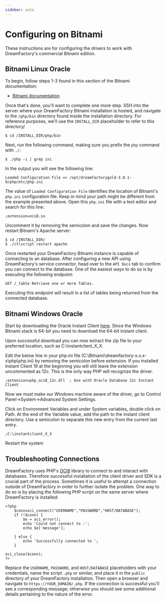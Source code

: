 ```yaml
---
sidebar: auto
---
```


# Configuring on Bitnami

These instructions are for configuring the drivers to work with DreamFactory's commercial Bitnami edition.

## Bitnami Linux Oracle

To begin, follow steps 1-3 found in this section of the Bitnami documentation:

* [Bitnami  documentation](https://docs.bitnami.com/installer/apps/dreamfactory/administration/configure-db/)

Once that's done, you'll want to complete one more step. SSH into the server where your DreamFactory Bitnami installation is hosted, and navigate to the `/php/bin` directory found inside the installation directory. For reference purposes, we'll use the `INSTALL_DIR` placeholder to refer to this directory/

	$ cd /INSTALL_DIR/php/bin

Next, run the following command, making sure you prefix the `php` command with `./`:

	$ ./php -i | grep ini

In the output you will see the following line:

	Loaded Configuration File => /opt/dreamfactorygold-3.0.1-0/php/etc/php.ini

The value of `Loaded Configuration File` identifies the location of Bitnami's `php.ini` configuration file. Keep in mind your path might be different from the example presented above. Open this `php.ini` file with a text editor and search for this line:

	;extension=oci8.so

Uncomment it by removing the semicolon and save the changes. Now restart Bitnami's Apache server:

	$ cd /INSTALL_DIR/
	$ ./ctlscript restart apache

Once restarted your DreamFactory Bitnami instance is capable of connecting to an  database. After configuring a new  API using DreamFactory's  service connector, head over to the `API Docs` tab to confirm you can connect to the  database. One of the easiest ways to do so is by executing the following endpoint:

	GET /_table Retrieve one or more Tables.

Executing this endpoint will result in a list of tables being returned from the connected database.

## Bitnami Windows Oracle

Start by downloading the Oracle Instant Client [here](https://www.oracle.com/database/technologies/instant-client/downloads.html). Since the Windows Bitnami stack is 64-bit you need to download the 64-bit instant client.

Upon successful download you can now extract the zip file to your preferred location, such as C:\instantclient_X_X.

Edit the below line in your php.ini file (C:\Bitnami\dreamfactory-x.x.x-x\php\php.ini) by removing the semicolon before extension. If you installed Instant Client 19 at the beginning you will still leave the extension uncommented as 12c. This is the only way PHP will recognize the driver.

	;extension=php_oci8_12c.dll  ; Use with Oracle Database 12c Instant Client

Now we must make our Windows machine aware of the driver, go to Control Panel->System->Advanced System Settings.

Click on Environment Variables and under System variables, double click on Path. At the end of the Variable value, add the path to the instant client directory. Use a semicolon to separate this new entry from the current last entry.

	;C:\instantclient_X_X

Restart the system

## Troubleshooting  Connections

DreamFactory uses PHP's [OCI8](https://www.php.net/manual/en/ref.oci8.php) library to connect to and interact with  databases. Therefore successful installation of the  client driver and SDK is a crucial part of the process. Sometimes it is useful to attempt a connection outside of DreamFactory in order to further isolate the problem. One way to do so is by placing the following PHP script on the same server where DreamFactory is installed:

	<?php
	    $conn=oci_connect("USERNAME","PASSWORD","HOST/DATABASE");
		if (!$conn) {
	        $e = oci_error();
	        echo 'Could not connect to :';
	        echo $e['message'];
	        
	    } else {
	        echo 'Successfully connected to ';
	    }

	oci_close($conn);
	?>

Replace the `USERNAME`, `PASSWORD`, and `HOST/DATABASE` placeholders with your credentials, name the script `.php` or similar, and place it in the `public` directory of your DreamFactory installation. Then open a browser and navigate to `https://YOUR_DOMAIN/.php`. If the connection is successful you'll see a corresponding message; otherwise you should see some additional details pertaining to the nature of the error.